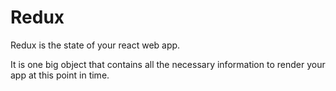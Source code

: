 # Redux

Redux is the state of your react web app.

It is one big object that contains all the necessary information to render your app at this point in time.